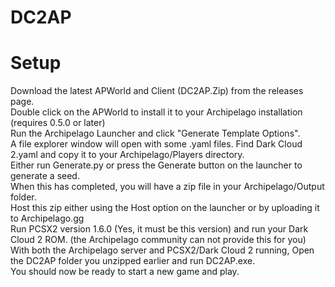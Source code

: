 # DC2AP

# Setup
Download the latest APWorld and Client (DC2AP.Zip) from the releases page.  
Double click on the APWorld to install it to your Archipelago installation (requires 0.5.0 or later)  
Run the Archipelago Launcher and click "Generate Template Options".  
A file explorer window will open with some .yaml files. Find Dark Cloud 2.yaml and copy it to your Archipelago/Players directory.  
Either run Generate.py or press the Generate button on the launcher to generate a seed.  
When this has completed, you will have a zip file in your Archipelago/Output folder.  
Host this zip either using the Host option on the launcher or by uploading it to Archipelago.gg  
Run PCSX2 version 1.6.0 (Yes, it must be this version) and run your Dark Cloud 2 ROM. (the Archipelago community can not provide this for you)  
With both the Archipelago server and PCSX2/Dark Cloud 2 running, Open the DC2AP folder you unzipped earlier and run DC2AP.exe.  
You should now be ready to start a new game and play.  
